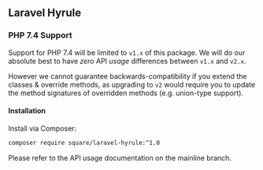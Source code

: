 ## Laravel Hyrule

### PHP 7.4 Support

Support for PHP 7.4 will be limited to `v1.x` of this package. We will do our absolute best to have *zero* API *usage* differences between `v1.x` and `v2.x`.

However we cannot guarantee backwards-compatibility if you extend the classes & override methods, as upgrading to `v2` would require you to update the method signatures of overridden methods (e.g. union-type support).

#### Installation

Install via Composer:

```bash
composer require square/laravel-hyrule:^1.0
```

Please refer to the API usage documentation on the mainline branch.
